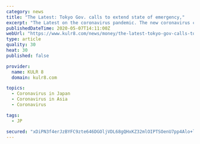 ```yaml
---
category: news
title: "The Latest: Tokyo Gov. calls to extend state of emergency,"
excerpt: "The Latest on the coronavirus pandemic. The new coronavirus causes mild or moderate symptoms for most people. For some, especially older adults and people with existing health problems, it can"
publishedDateTime: 2020-05-07T14:11:00Z
webUrl: "https://www.kulr8.com/news/money/the-latest-tokyo-gov-calls-to-extend-state-of-emergency/article_62d7b5df-9996-57c6-86a2-1e2b9570f3cd.html"
type: article
quality: 30
heat: 30
published: false

provider:
  name: KULR 8
  domain: kulr8.com

topics:
  - Coronavirus in Japan
  - Coronavirus in Asia
  - Coronavirus

tags:
  - JP

secured: "xDiPN3f4erJzBYFC9zte646DGOljVDL68gQHxKZ32mlOIPTSOenU7pp4Alo+lntRVIGkUDXx6LSXnmsJ4M/GWiqB2gHBZeF0GCPP/WkJRmIPzn9K4mu90fwZfnur8tE6iaMbG6b1I8R+bn+537YyYSugqW5rp3hoW14USgUKuOeCraAH3MpziGPZag/uK7F6GxmlewvOY8MPICEMacB2uwSrquRfsxeHBEeIexRLY1K3Nr9hzg0Wb8oJjw4VV/l/OxJpVVgjcg538UXqCbPq+juTk5xA9WTQZZ3jkcyoXZbODC+j1o0zkXEr9EXdrSu+;s60nLrNrt6nOQpTE+OYOXQ=="
---
```


